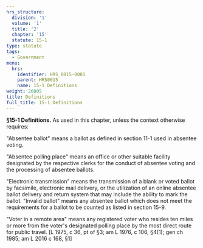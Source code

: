 ```yaml
---
hrs_structure:
  division: '1'
  volume: '1'
  title: '2'
  chapter: '15'
  statute: 15-1
type: statute
tags:
  - Government
menu:
  hrs:
    identifier: HRS_0015-0001
    parent: HRS0015
    name: 15-1 Definitions
weight: 26005
title: Definitions
full_title: 15-1 Definitions
---
```

**§15-1 Definitions.** As used in this chapter, unless the context otherwise requires:

"Absentee ballot" means a ballot as defined in section 11-1 used in absentee voting.

"Absentee polling place" means an office or other suitable facility designated by the respective clerks for the conduct of absentee voting and the processing of absentee ballots.

"Electronic transmission" means the transmission of a blank or voted ballot by facsimile, electronic mail delivery, or the utilization of an online absentee ballot delivery and return system that may include the ability to mark the ballot. "Invalid ballot" means any absentee ballot which does not meet the requirements for a ballot to be counted as listed in section 15-9.

"Voter in a remote area" means any registered voter who resides ten miles or more from the voter's designated polling place by the most direct route for public travel. [L 1975, c 36, pt of §3; am L 1976, c 106, §4(1); gen ch 1985; am L 2016 c 168, §1]